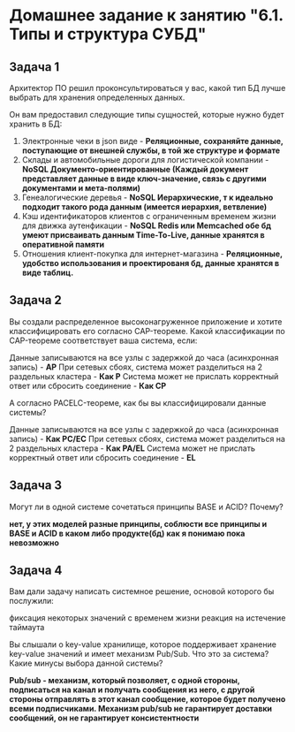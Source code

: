 # Домашнее задание к занятию "6.1. Типы и структура СУБД"
## Задача 1

Архитектор ПО решил проконсультироваться у вас, какой тип БД лучше выбрать для хранения определенных данных.

Он вам предоставил следующие типы сущностей, которые нужно будет хранить в БД:

1. Электронные чеки в json виде - **Реляционные, сохраняйте данные, поступающие от внешней службы, в той же структуре и формате**
2. Склады и автомобильные дороги для логистической компании - **NoSQL Документо-ориентированные (Каждый документ представляет данные в виде ключ-значение, связь с другими документами и мета-полями)**
3. Генеалогические деревья - **NoSQL Иерархические, т к идеально подходит такого рода данным (имеется иерархия, ветвление)**
4. Кэш идентификаторов клиентов с ограниченным временем жизни для движка аутенфикации - **NoSQL Redis или Memcached обе бд умеют присваивать данным Time-To-Live, данные хранятся в оперативной памяти**
5. Отношения клиент-покупка для интернет-магазина - **Реляционные, удобство использования и проектированя бд, данные хранятся в виде таблиц.**


## Задача 2
Вы создали распределенное высоконагруженное приложение и хотите классифицировать его согласно CAP-теореме. Какой классификации по CAP-теореме соответствует ваша система, если:

Данные записываются на все узлы с задержкой до часа (асинхронная запись) - **AP**
При сетевых сбоях, система может разделиться на 2 раздельных кластера - **Как P**
Система может не прислать корректный ответ или сбросить соединение - **Как CP**

А согласно PACELC-теореме, как бы вы классифицировали данные системы?

Данные записываются на все узлы с задержкой до часа (асинхронная запись) - **Как PC/EC**
При сетевых сбоях, система может разделиться на 2 раздельных кластера - **Как PA/EL**
Система может не прислать корректный ответ или сбросить соединение - **EL**

## Задача 3
Могут ли в одной системе сочетаться принципы BASE и ACID? Почему?

**нет, у этих моделей разные принципы, соблюсти все принципы и BASE и ACID в каком либо продукте(бд) как я понимаю пока невозможно**

## Задача 4
Вам дали задачу написать системное решение, основой которого бы послужили:

фиксация некоторых значений с временем жизни
реакция на истечение таймаута

Вы слышали о key-value хранилище, которое поддерживает хранение key-value значений и имеет механизм Pub/Sub. Что это за система? Какие минусы выбора данной системы?

**Pub/sub  -  механизм, который позволяет, с одной стороны, подписаться на канал и получать сообщения из него, с другой стороны  отправлять в этот канал сообщение, которое будет получено всеми подписчиками. Механизм pub/sub не гарантирует доставки сообщений, он не гарантирует консистентности**

